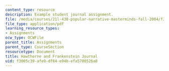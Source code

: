 ```yaml
---
content_type: resource
description: Example student journal assignment.
file: /media/courses/21l-430-popular-narrative-masterminds-fall-2004/f3005c39afe9df84e94befa5700526a8_MIT21L_430F04_hawt_frank.pdf
file_type: application/pdf
learning_resource_types:
- Assignments
ocw_type: OCWFile
parent_title: Assignments
parent_type: CourseSection
resourcetype: Document
title: Hawthorne and Frankenstein Journal
uid: f3005c39-afe9-df84-e94b-efa5700526a8
---
```

